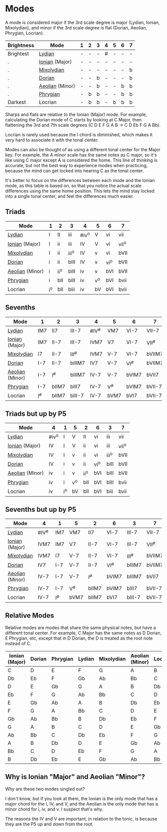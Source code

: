 Modes
=====

A mode is considered major if the 3rd scale degree is major (Lydian, Ionian, Mixolydian), and minor
if the 3rd scale degree is flat (Dorian, Aeolian, Phrygian, Locrian).

| Brightness | Mode                                                                                | 1 | 2 | 3 | 4 | 5 | 6 | 7 |
|------------|-------------------------------------------------------------------------------------|:-:|:-:|:-:|:-:|:-:|:-:|:-:|
| Brightest  | [Lydian](https://github.com/voidqk/music-theory/blob/master/docs/lydian.md)         | - | - | - | # | - | - | - |
| .          | [Ionian](https://github.com/voidqk/music-theory/blob/master/docs/major.md) (Major)  | - | - | - | - | - | - | - |
| .          | [Mixolydian](https://github.com/voidqk/music-theory/blob/master/docs/mixolydian.md) | - | - | - | - | - | - | b |
| .          | [Dorian](https://github.com/voidqk/music-theory/blob/master/docs/dorian.md)         | - | - | b | - | - | - | b |
| .          | [Aeolian](https://github.com/voidqk/music-theory/blob/master/docs/minor.md) (Minor) | - | - | b | - | - | b | b |
| .          | [Phrygian](https://github.com/voidqk/music-theory/blob/master/docs/phrygian.md)     | - | b | b | - | - | b | b |
| Darkest    | Locrian                                                                             | - | b | b | - | b | b | b |

Sharps and flats are relative to the Ionian (Major) mode.  For example, calculating the Dorian mode
of C starts by looking at C Major, then flattening the 3rd and 7th scale degrees (C D E F G A B
&rarr; C D Eb F G A Bb).

Locrian is rarely used because the I chord is diminished, which makes it very hard to associate it
with the tonal center.

Modes can also be thought of as using a different tonal center for the Major key.  For example, the
A minor scale has the same notes as C major, so it's like using C major except A is considered the
home.  This line of thinking is accurate, but not the best way to experience modes when practicing,
because the mind can get locked into hearing C as the tonal center.

It's better to focus on the differences between each mode and the Ionian mode, as this table is
based on, so that you notice the actual scale differences using the same home position.  This lets
the mind stay locked into a single tonal center, and feel the differences much easier.

Triads
------

| Mode                                                                                | 1             | 2              | 3               | 4               | 5             | 6              | 7               |
|-------------------------------------------------------------------------------------|---------------|----------------|-----------------|-----------------|---------------|----------------|-----------------|
| [Lydian](https://github.com/voidqk/music-theory/blob/master/docs/lydian.md)         | I             | II             | iii             | #iv<sup>o</sup> | V             | vi             | vii             |
| [Ionian](https://github.com/voidqk/music-theory/blob/master/docs/major.md) (Major)  | I             | ii             | iii             | IV              | V             | vi             | vii<sup>o</sup> |
| [Mixolydian](https://github.com/voidqk/music-theory/blob/master/docs/mixolydian.md) | I             | ii             | iii<sup>o</sup> | IV              | v             | vi             | bVII            |
| [Dorian](https://github.com/voidqk/music-theory/blob/master/docs/dorian.md)         | i             | ii             | bIII            | IV              | v             | vi<sup>o</sup> | bVII            |
| [Aeolian](https://github.com/voidqk/music-theory/blob/master/docs/minor.md) (Minor) | i             | ii<sup>o</sup> | bIII            | iv              | v             | bVI            | bVII            |
| [Phrygian](https://github.com/voidqk/music-theory/blob/master/docs/phrygian.md)     | i             | bII            | bIII            | iv              | v<sup>o</sup> | bVI            | bvii            |
| Locrian                                                                             | i<sup>o</sup> | bII            | biii            | iv              | bV            | bVI            | bvii            |

Sevenths
--------

| Mode                                                                                | 1                    | 2                    | 3                      | 4                      | 5                    | 6                     | 7                      |
|-------------------------------------------------------------------------------------|----------------------|----------------------|------------------------|------------------------|----------------------|-----------------------|------------------------|
| [Lydian](https://github.com/voidqk/music-theory/blob/master/docs/lydian.md)         | IM7                  | II7                  | III-7                  | #IV<sup>&oslash;</sup> | VM7                  | VI-7                  | VII-7                  |
| [Ionian](https://github.com/voidqk/music-theory/blob/master/docs/major.md) (Major)  | IM7                  | II-7                 | III-7                  | IVM7                   | V7                   | VI-7                  | VII<sup>&oslash;</sup> |
| [Mixolydian](https://github.com/voidqk/music-theory/blob/master/docs/mixolydian.md) | I7                   | II-7                 | III<sup>&oslash;</sup> | IVM7                   | V-7                  | VI-7                  | bVIIM7                 |
| [Dorian](https://github.com/voidqk/music-theory/blob/master/docs/dorian.md)         | I-7                  | II-7                 | bIIIM7                 | IV7                    | V-7                  | VI<sup>&oslash;</sup> | bVIIM7                 |
| [Aeolian](https://github.com/voidqk/music-theory/blob/master/docs/minor.md) (Minor) | I-7                  | I<sup>&oslash;</sup> | bIIIM7                 | IV-7                   | V-7                  | bVIM7                 | bVII7                  |
| [Phrygian](https://github.com/voidqk/music-theory/blob/master/docs/phrygian.md)     | I-7                  | bIIM7                | bIII7                  | IV-7                   | V<sup>&oslash;</sup> | bVIM7                 | bVII-7                 |
| Locrian                                                                             | I<sup>&oslash;</sup> | bIIM7                | bIII-7              | IV-7                   | bVM7                 | bVI7                  | bVII-7                 |

Triads but up by P5
-------------------

| Mode                                                                                | 4               | 1             | 5             | 2              | 6              | 3               | 7               |
|-------------------------------------------------------------------------------------|-----------------|---------------|---------------|----------------|----------------|-----------------|-----------------|
| [Lydian](https://github.com/voidqk/music-theory/blob/master/docs/lydian.md)         | #iv<sup>o</sup> | I             | V             | II             | vi             | iii             | vii             |
| [Ionian](https://github.com/voidqk/music-theory/blob/master/docs/major.md) (Major)  | IV              | I             | V             | ii             | vi             | iii             | vii<sup>o</sup> |
| [Mixolydian](https://github.com/voidqk/music-theory/blob/master/docs/mixolydian.md) | IV              | I             | v             | ii             | vi             | iii<sup>o</sup> | bVII            |
| [Dorian](https://github.com/voidqk/music-theory/blob/master/docs/dorian.md)         | IV              | i             | v             | ii             | vi<sup>o</sup> | bIII            | bVII            |
| [Aeolian](https://github.com/voidqk/music-theory/blob/master/docs/minor.md) (Minor) | iv              | i             | v             | ii<sup>o</sup> | bVI            | bIII            | bVII            |
| [Phrygian](https://github.com/voidqk/music-theory/blob/master/docs/phrygian.md)     | iv              | i             | v<sup>o</sup> | bII            | bVI            | bIII            | bvii            |
| Locrian                                                                             | iv              | i<sup>o</sup> | bV            | bII            | bVI            | biii            | bvii            |

Sevenths but up by P5
---------------------

| Mode                                                                                | 4                      | 1                    | 5                    | 2                    | 6                     | 3                      | 7                      |
|-------------------------------------------------------------------------------------|------------------------|----------------------|----------------------|----------------------|-----------------------|------------------------|------------------------|
| [Lydian](https://github.com/voidqk/music-theory/blob/master/docs/lydian.md)         | #IV<sup>&oslash;</sup> | IM7                  | VM7                  | II7                  | VI-7                  | III-7                  | VII-7                  |
| [Ionian](https://github.com/voidqk/music-theory/blob/master/docs/major.md) (Major)  | IVM7                   | IM7                  | V7                   | II-7                 | VI-7                  | III-7                  | VII<sup>&oslash;</sup> |
| [Mixolydian](https://github.com/voidqk/music-theory/blob/master/docs/mixolydian.md) | IVM7                   | I7                   | V-7                  | II-7                 | VI-7                  | III<sup>&oslash;</sup> | bVIIM7                 |
| [Dorian](https://github.com/voidqk/music-theory/blob/master/docs/dorian.md)         | IV7                    | I-7                  | V-7                  | II-7                 | VI<sup>&oslash;</sup> | bIIIM7                 | bVIIM7                 |
| [Aeolian](https://github.com/voidqk/music-theory/blob/master/docs/minor.md) (Minor) | IV-7                   | I-7                  | V-7                  | I<sup>&oslash;</sup> | bVIM7                 | bIIIM7                 | bVII7                  |
| [Phrygian](https://github.com/voidqk/music-theory/blob/master/docs/phrygian.md)     | IV-7                   | I-7                  | V<sup>&oslash;</sup> | bIIM7                | bVIM7                 | bIII7                  | bVII-7                 |
| Locrian                                                                             | IV-7                   | I<sup>&oslash;</sup> | bVM7                 | bIIM7                | bVI7                  | bIII-7                 | bVII-7                 |

Relative Modes
--------------

Relative modes are modes that share the same physical notes, but have a different tonal center.
For example, C Major has the same notes as D Dorian, E Phrygian, etc, except that in D Dorian, the
D is treated as the root note instead of C.

| Ionian (Major) | Dorian | Phrygian | Lydian | Mixolydian | Aeolian (Minor) | Locrian |
|----------------|--------|----------|--------|------------|-----------------|---------|
| C              | D      | E        | F      | G          | A               | B       |
| Db             | Eb     | F        | Gb     | Ab         | Bb              | C       |
| D              | E      | Gb       | G      | A          | B               | Db      |
| Eb             | F      | G        | Ab     | Bb         | C               | D       |
| E              | Gb     | Ab       | A      | B          | Db              | Eb      |
| F              | G      | A        | Bb     | C          | D               | E       |
| Gb             | Ab     | Bb       | B      | Db         | Eb              | F       |
| G              | A      | B        | C      | D          | E               | Gb      |
| Ab             | Bb     | C        | Db     | Eb         | F               | G       |
| A              | B      | Db       | D      | E          | Gb              | Ab      |
| Bb             | C      | D        | Eb     | F          | G               | A       |
| B              | Db     | Eb       | E      | Gb         | Ab              | Bb      |


Why is Ionian "Major" and Aeolian "Minor"?
------------------------------------------

Why are these two modes singled out?

I don't know, but if you look at them, the Ionian is the only mode that has a major chord for the
I, IV, and V, and the Aeolian is the only mode that has a minor chord for i, iv, and v.  I suspect
that's why.

The reasons the IV and V are important, in relation to the tonic, is because they are the P5 up and
down from the root.
